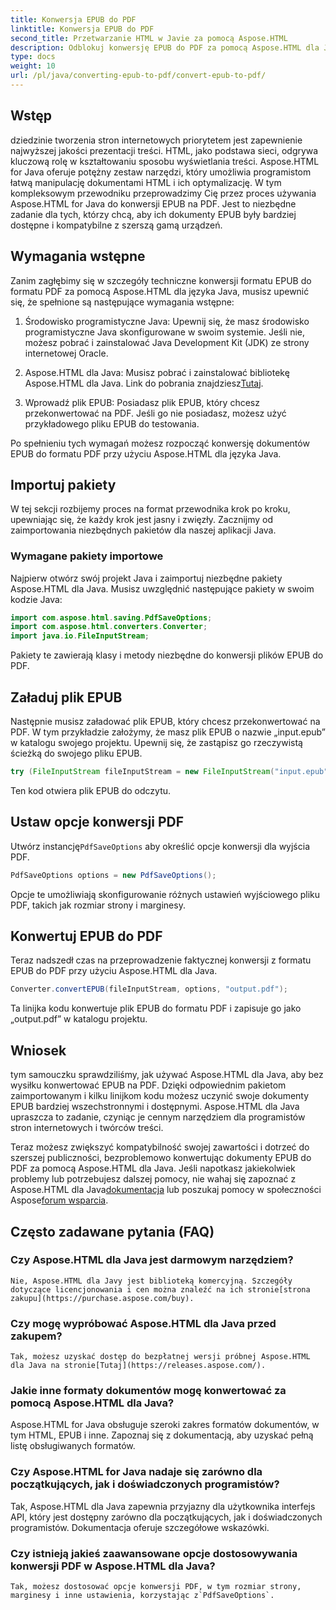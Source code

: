 ```yaml
---
title: Konwersja EPUB do PDF
linktitle: Konwersja EPUB do PDF
second_title: Przetwarzanie HTML w Javie za pomocą Aspose.HTML
description: Odblokuj konwersję EPUB do PDF za pomocą Aspose.HTML dla Java, potężnej biblioteki Java. Twórz dostępne treści bez wysiłku.
type: docs
weight: 10
url: /pl/java/converting-epub-to-pdf/convert-epub-to-pdf/
---
```

## Wstęp

dziedzinie tworzenia stron internetowych priorytetem jest zapewnienie najwyższej jakości prezentacji treści. HTML, jako podstawa sieci, odgrywa kluczową rolę w kształtowaniu sposobu wyświetlania treści. Aspose.HTML for Java oferuje potężny zestaw narzędzi, który umożliwia programistom łatwą manipulację dokumentami HTML i ich optymalizację. W tym kompleksowym przewodniku przeprowadzimy Cię przez proces używania Aspose.HTML for Java do konwersji EPUB na PDF. Jest to niezbędne zadanie dla tych, którzy chcą, aby ich dokumenty EPUB były bardziej dostępne i kompatybilne z szerszą gamą urządzeń.

## Wymagania wstępne

Zanim zagłębimy się w szczegóły techniczne konwersji formatu EPUB do formatu PDF za pomocą Aspose.HTML dla języka Java, musisz upewnić się, że spełnione są następujące wymagania wstępne:

1. Środowisko programistyczne Java: Upewnij się, że masz środowisko programistyczne Java skonfigurowane w swoim systemie. Jeśli nie, możesz pobrać i zainstalować Java Development Kit (JDK) ze strony internetowej Oracle.

2. Aspose.HTML dla Java: Musisz pobrać i zainstalować bibliotekę Aspose.HTML dla Java. Link do pobrania znajdziesz[Tutaj](https://releases.aspose.com/html/java/).

3. Wprowadź plik EPUB: Posiadasz plik EPUB, który chcesz przekonwertować na PDF. Jeśli go nie posiadasz, możesz użyć przykładowego pliku EPUB do testowania.

Po spełnieniu tych wymagań możesz rozpocząć konwersję dokumentów EPUB do formatu PDF przy użyciu Aspose.HTML dla języka Java.

## Importuj pakiety

W tej sekcji rozbijemy proces na format przewodnika krok po kroku, upewniając się, że każdy krok jest jasny i zwięzły. Zacznijmy od zaimportowania niezbędnych pakietów dla naszej aplikacji Java.

### Wymagane pakiety importowe

Najpierw otwórz swój projekt Java i zaimportuj niezbędne pakiety Aspose.HTML dla Java. Musisz uwzględnić następujące pakiety w swoim kodzie Java:

```java
import com.aspose.html.saving.PdfSaveOptions;
import com.aspose.html.converters.Converter;
import java.io.FileInputStream;
```

Pakiety te zawierają klasy i metody niezbędne do konwersji plików EPUB do PDF.

## Załaduj plik EPUB

Następnie musisz załadować plik EPUB, który chcesz przekonwertować na PDF. W tym przykładzie założymy, że masz plik EPUB o nazwie „input.epub” w katalogu swojego projektu. Upewnij się, że zastąpisz go rzeczywistą ścieżką do swojego pliku EPUB.

```java
try (FileInputStream fileInputStream = new FileInputStream("input.epub")) {
```

Ten kod otwiera plik EPUB do odczytu.

## Ustaw opcje konwersji PDF

 Utwórz instancję`PdfSaveOptions` aby określić opcje konwersji dla wyjścia PDF.

```java
PdfSaveOptions options = new PdfSaveOptions();
```

Opcje te umożliwiają skonfigurowanie różnych ustawień wyjściowego pliku PDF, takich jak rozmiar strony i marginesy.

## Konwertuj EPUB do PDF

Teraz nadszedł czas na przeprowadzenie faktycznej konwersji z formatu EPUB do PDF przy użyciu Aspose.HTML dla Java.

```java
Converter.convertEPUB(fileInputStream, options, "output.pdf");
```

Ta linijka kodu konwertuje plik EPUB do formatu PDF i zapisuje go jako „output.pdf” w katalogu projektu.

## Wniosek

tym samouczku sprawdziliśmy, jak używać Aspose.HTML dla Java, aby bez wysiłku konwertować EPUB na PDF. Dzięki odpowiednim pakietom zaimportowanym i kilku linijkom kodu możesz uczynić swoje dokumenty EPUB bardziej wszechstronnymi i dostępnymi. Aspose.HTML dla Java upraszcza to zadanie, czyniąc je cennym narzędziem dla programistów stron internetowych i twórców treści.

 Teraz możesz zwiększyć kompatybilność swojej zawartości i dotrzeć do szerszej publiczności, bezproblemowo konwertując dokumenty EPUB do PDF za pomocą Aspose.HTML dla Java. Jeśli napotkasz jakiekolwiek problemy lub potrzebujesz dalszej pomocy, nie wahaj się zapoznać z Aspose.HTML dla Java[dokumentacja](https://reference.aspose.com/html/java/) lub poszukaj pomocy w społeczności Aspose[forum wsparcia](https://forum.aspose.com/).

## Często zadawane pytania (FAQ)

### Czy Aspose.HTML dla Java jest darmowym narzędziem?
    Nie, Aspose.HTML dla Javy jest biblioteką komercyjną. Szczegóły dotyczące licencjonowania i cen można znaleźć na ich stronie[strona zakupu](https://purchase.aspose.com/buy).

### Czy mogę wypróbować Aspose.HTML dla Java przed zakupem?
    Tak, możesz uzyskać dostęp do bezpłatnej wersji próbnej Aspose.HTML dla Java na stronie[Tutaj](https://releases.aspose.com/).

### Jakie inne formaty dokumentów mogę konwertować za pomocą Aspose.HTML dla Java?
   Aspose.HTML for Java obsługuje szeroki zakres formatów dokumentów, w tym HTML, EPUB i inne. Zapoznaj się z dokumentacją, aby uzyskać pełną listę obsługiwanych formatów.

### Czy Aspose.HTML for Java nadaje się zarówno dla początkujących, jak i doświadczonych programistów?
   Tak, Aspose.HTML dla Java zapewnia przyjazny dla użytkownika interfejs API, który jest dostępny zarówno dla początkujących, jak i doświadczonych programistów. Dokumentacja oferuje szczegółowe wskazówki.

### Czy istnieją jakieś zaawansowane opcje dostosowywania konwersji PDF w Aspose.HTML dla Java?
    Tak, możesz dostosować opcje konwersji PDF, w tym rozmiar strony, marginesy i inne ustawienia, korzystając z`PdfSaveOptions`.